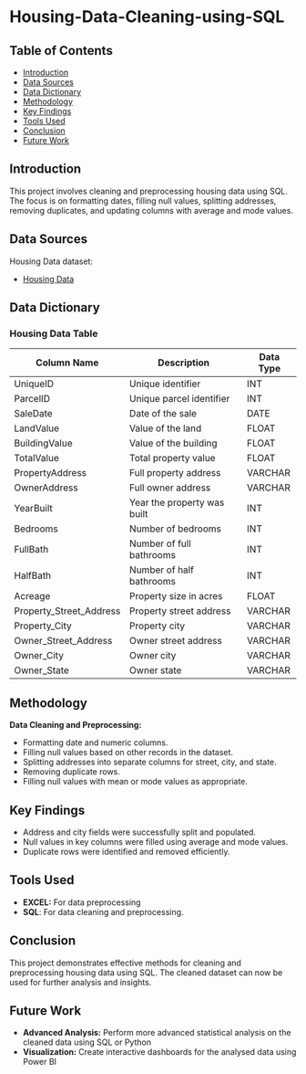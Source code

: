 # Housing-Data-Cleaning-using-SQL

## Table of Contents
* [Introduction](#introduction)
* [Data Sources](#data-sources)
* [Data Dictionary](#data-dictionary)
* [Methodology](#methodology)
* [Key Findings](#key-findings)
* [Tools Used](#tools-used)
* [Conclusion](#conclusion)
* [Future Work](#future-work)

## Introduction
This project involves cleaning and preprocessing housing data using SQL. The focus is on formatting dates, filling null values, splitting addresses, removing duplicates, and updating columns with average and mode values.

## Data Sources
Housing Data dataset:
- [Housing Data](#link-to-your-dataset)

## Data Dictionary

### Housing Data Table
| Column Name            | Description                            | Data Type |
|------------------------|----------------------------------------|-----------|
| UniqueID               | Unique identifier                      | INT       |
| ParcelID               | Unique parcel identifier               | INT       |
| SaleDate               | Date of the sale                       | DATE      |
| LandValue              | Value of the land                      | FLOAT     |
| BuildingValue          | Value of the building                  | FLOAT     |
| TotalValue             | Total property value                   | FLOAT     |
| PropertyAddress        | Full property address                  | VARCHAR   |
| OwnerAddress           | Full owner address                     | VARCHAR   |
| YearBuilt              | Year the property was built            | INT       |
| Bedrooms               | Number of bedrooms                     | INT       |
| FullBath               | Number of full bathrooms               | INT       |
| HalfBath               | Number of half bathrooms               | INT       |
| Acreage                | Property size in acres                 | FLOAT     |
| Property_Street_Address| Property street address                | VARCHAR   |
| Property_City          | Property city                          | VARCHAR   |
| Owner_Street_Address   | Owner street address                   | VARCHAR   |
| Owner_City             | Owner city                             | VARCHAR   |
| Owner_State            | Owner state                            | VARCHAR   |

## Methodology
**Data Cleaning and Preprocessing:**
- Formatting date and numeric columns.
- Filling null values based on other records in the dataset.
- Splitting addresses into separate columns for street, city, and state.
- Removing duplicate rows.
- Filling null values with mean or mode values as appropriate.

## Key Findings
- Address and city fields were successfully split and populated.
- Null values in key columns were filled using average and mode values.
- Duplicate rows were identified and removed efficiently.

## Tools Used
- **EXCEL:** For data preprocessing
- **SQL**: For data cleaning and preprocessing.

## Conclusion
This project demonstrates effective methods for cleaning and preprocessing housing data using SQL. The cleaned dataset can now be used for further analysis and insights.

## Future Work
- **Advanced Analysis:** Perform more advanced statistical analysis on the cleaned data using SQL or Python
- **Visualization:** Create interactive dashboards for the analysed data using Power BI
